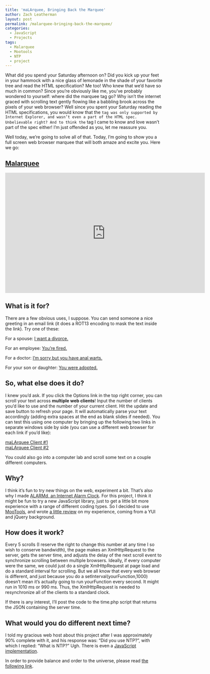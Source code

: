 ```yaml
---
title: 'maLArquee, Bringing Back the Marquee'
author: Zach Leatherman
layout: post
permalink: /malarquee-bringing-back-the-marquee/
categories:
  - JavaScript
  - Projects
tags:
  - Malarquee
  - Mootools
  - NTP
  - project
---
```


What did you spend your Saturday afternoon on? Did you kick up your feet in your hammock with a nice glass of lemonade in the shade of your favorite tree and read the HTML specification? Me too! Who knew that we’d have so much in common? Since you’re obviously like me, you’ve probably wondered to yourself: where did the marquee tag go? Why isn’t the internet graced with scrolling text gently flowing like a babbling brook across the pixels of your web browser? Well since you spent your Saturday reading the HTML specifications, you would know that the `` tag was only supported by Internet Explorer, and wasn’t even a part of the HTML spec. Unbelievable right? And to think the `` tag I came to know and love wasn’t part of the spec either! I’m just offended as you, let me reassure you. 

Well today, we’re going to solve all of that. Today, I’m going to show you a full screen web browser marquee that will both amaze and excite you. Here we go:

## [Malarquee](http://www.zachleat.com/Projects/Malarquee)


<div class="fluid-width-video-wrapper"><iframe class="youtube-player" type="text/html" width="640" height="385" src="http://www.youtube.com/embed/9OiF8Hd6Db0/" frameborder="0"></iframe></div>

## What is it for?

There are a few obvious uses, I suppose. You can send someone a nice greeting in an email link (it does a ROT13 encoding to mask the text inside the link). Try one of these:

For a spouse: [I want a divorce.][1]

 [1]: http://www.zachleat.com/Projects/Malarquee/index.html?text=V%20jnag%20n%20qvibepr.

For an employee: [You’re fired.][2]

 [2]: http://www.zachleat.com/Projects/Malarquee/index.html?text=Lbh'er%20sverq.

For a doctor: [I’m sorry but you have anal warts.][3]

 [3]: http://www.zachleat.com/Projects/Malarquee/index.html?text=V'z%20fbeel%7Cohg%20lbh%20unir%7Cnany%20jnegf.

For your son or daughter: [You were adopted.][4]

 [4]: http://www.zachleat.com/Projects/Malarquee/index.html?text=Lbh%20jrer%20nqbcgrq.

## So, what else does it do?

I knew you’d ask. If you click the Options link in the top right corner, you can scroll your text across **multiple web clients**! Input the number of clients you’d like to use and the number of your current client. Hit the update and save button to refresh your page. It will automatically parse your text accordingly (adding extra spaces at the end as blank slides if needed). You can test this using one computer by bringing up the following two links in separate windows side by side (you can use a different web browser for each link if you’d like):

[maLArquee Client #1][5]  
[maLArquee Client #2][6]

 [5]: /Projects/Malarquee/index.html?c=1&n=2
 [6]: /Projects/Malarquee/index.html?c=2&n=2

You could also go into a computer lab and scroll some text on a couple different computers.

## Why?

I think it’s fun to try new things on the web, experiment a bit. That’s also why I made [ALARMd, an Internet Alarm Clock][7]. For this project, I think it might be fun to try a new JavaScript library, just to get a little bit more experience with a range of different coding types. So I decided to use [MooTools][8], and wrote [a little review][9] on my experience, coming from a YUI and jQuery background.

 [7]: http://www.zachleat.com/web/2007/06/18/wake-up-to-youtube-on-my-internet-alarm-clock/
 [8]: http://www.mootools.net/
 [9]: http://www.zachleat.com/web/2007/07/22/what-sound-does-a-cow-make-mootools/

## How does it work?

Every 5 scrolls (I reserve the right to change this number at any time I so wish to conserve bandwidth), the page makes an XmlHttpRequest to the server, gets the server time, and adjusts the delay of the next scroll event to synchronize scrolling between multiple browsers. Ideally, if every computer were the same, we could just do a single XmlHttpRequest at page load and do a standard interval for scrolling. But we all know that every web browser is different, and just because you do a setInterval(yourFunction,1000) doesn’t mean it’s actually going to run yourFunction every second. It might run in 1010 ms or 990 ms. Thus, the XmlHttpRequest is needed to resynchronize all of the clients to a standard clock.

If there is any interest, I’ll post the code to the time.php script that returns the JSON containing the server time.

## What would you do different next time?

I told my gracious web host about this project after I was approximately 90% complete with it, and his response was: “Did you use NTP?”, with which I replied: “What is NTP?” Ugh. There is even a [JavaScript implementation][10].

 [10]: http://jehiah.cz/archive/ntp-for-javascript

In order to provide balance and order to the universe, please read [the following link][11].

 [11]: http://www.mcli.dist.maricopa.edu/tut/tut17.html